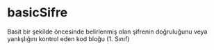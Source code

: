 # basicSifre
Basit bir şekilde öncesinde belirlenmiş olan şifrenin doğruluğunu veya yanlışlığını kontrol eden kod bloğu (1. Sınıf)
